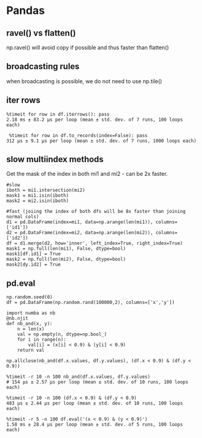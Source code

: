 # Pandas

## ravel() vs flatten()
np.ravel() will avoid copy if possible and thus faster than flatten() 

## broadcasting rules
when broadcasting is possible, we do not need to use np.tile()

## iter rows
```
%timeit for row in df.iterrows(): pass
2.18 ms ± 83.2 µs per loop (mean ± std. dev. of 7 runs, 100 loops each)

 %timeit for row in df.to_records(index=False): pass
312 µs ± 9.1 µs per loop (mean ± std. dev. of 7 runs, 1000 loops each)
```

## slow multiindex methods
Get the mask of the index in both mi1 and mi2 - can be 2x faster.
```
#slow
iboth = mi1.intersection(mi2)
mask1 = mi1.isin(iboth)
mask2 = mi2.isin(iboth)

#fast (joiing the index of both dfs will be 8x faster than joining normal cols)
d1 = pd.DataFrame(index=mi1, data=np.arange(len(mi1)), columns=['id1'])
d2 = pd.DataFrame(index=mi2, data=np.arange(len(mi2)), columns=['id2'])
df = d1.merge(d2, how='inner', left_index=True, right_index=True)
mask1 = np.full(len(mi1), False, dtype=bool)
mask1[df.id1] = True
mask2 = np.full(len(mi2), False, dtype=bool)
mask2[dy.id2] = True
```

## pd.eval
```
np.random.seed(0)
df = pd.DataFrame(np.random.rand(100000,2), columns=['x','y'])

import numba as nb
@nb.njit
def nb_and(x, y):
    n = len(x)
    val = np.empty(n, dtype=np.bool_)
    for i in range(n):
        val[i] = (x[i] < 0.9) & (y[i] < 0.9)
    return val
    
np.allclose(nb_and(df.x.values, df.y.values), (df.x < 0.9) & (df.y < 0.9))

%timeit -r 10 -n 100 nb_and(df.x.values, df.y.values)
# 154 µs ± 2.57 µs per loop (mean ± std. dev. of 10 runs, 100 loops each)

%timeit -r 10 -n 100 (df.x < 0.9) & (df.y < 0.9)
483 µs ± 2.44 µs per loop (mean ± std. dev. of 10 runs, 100 loops each)

%timeit -r 5 -n 100 df.eval('(x < 0.9) & (y < 0.9)')
1.58 ms ± 28.4 µs per loop (mean ± std. dev. of 5 runs, 100 loops each)
```
